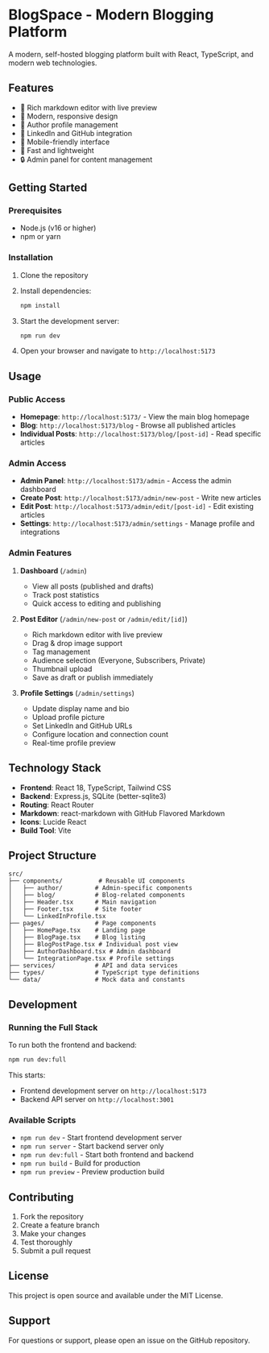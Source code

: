 # BlogSpace - Modern Blogging Platform

A modern, self-hosted blogging platform built with React, TypeScript, and modern web technologies.

## Features

- 📝 Rich markdown editor with live preview
- 🎨 Modern, responsive design
- 👤 Author profile management
- 🔗 LinkedIn and GitHub integration
- 📱 Mobile-friendly interface
- 🚀 Fast and lightweight
- 🔒 Admin panel for content management

## Getting Started

### Prerequisites

- Node.js (v16 or higher)
- npm or yarn

### Installation

1. Clone the repository
2. Install dependencies:
   ```bash
   npm install
   ```

3. Start the development server:
   ```bash
   npm run dev
   ```

4. Open your browser and navigate to `http://localhost:5173`

## Usage

### Public Access
- **Homepage**: `http://localhost:5173/` - View the main blog homepage
- **Blog**: `http://localhost:5173/blog` - Browse all published articles
- **Individual Posts**: `http://localhost:5173/blog/[post-id]` - Read specific articles

### Admin Access
- **Admin Panel**: `http://localhost:5173/admin` - Access the admin dashboard
- **Create Post**: `http://localhost:5173/admin/new-post` - Write new articles
- **Edit Post**: `http://localhost:5173/admin/edit/[post-id]` - Edit existing articles
- **Settings**: `http://localhost:5173/admin/settings` - Manage profile and integrations

### Admin Features

1. **Dashboard** (`/admin`)
   - View all posts (published and drafts)
   - Track post statistics
   - Quick access to editing and publishing

2. **Post Editor** (`/admin/new-post` or `/admin/edit/[id]`)
   - Rich markdown editor with live preview
   - Drag & drop image support
   - Tag management
   - Audience selection (Everyone, Subscribers, Private)
   - Thumbnail upload
   - Save as draft or publish immediately

3. **Profile Settings** (`/admin/settings`)
   - Update display name and bio
   - Upload profile picture
   - Set LinkedIn and GitHub URLs
   - Configure location and connection count
   - Real-time profile preview

## Technology Stack

- **Frontend**: React 18, TypeScript, Tailwind CSS
- **Backend**: Express.js, SQLite (better-sqlite3)
- **Routing**: React Router
- **Markdown**: react-markdown with GitHub Flavored Markdown
- **Icons**: Lucide React
- **Build Tool**: Vite

## Project Structure

```
src/
├── components/          # Reusable UI components
│   ├── author/         # Admin-specific components
│   ├── blog/           # Blog-related components
│   ├── Header.tsx      # Main navigation
│   ├── Footer.tsx      # Site footer
│   └── LinkedInProfile.tsx
├── pages/              # Page components
│   ├── HomePage.tsx    # Landing page
│   ├── BlogPage.tsx    # Blog listing
│   ├── BlogPostPage.tsx # Individual post view
│   ├── AuthorDashboard.tsx # Admin dashboard
│   └── IntegrationPage.tsx # Profile settings
├── services/           # API and data services
├── types/              # TypeScript type definitions
└── data/               # Mock data and constants
```

## Development

### Running the Full Stack

To run both the frontend and backend:

```bash
npm run dev:full
```

This starts:
- Frontend development server on `http://localhost:5173`
- Backend API server on `http://localhost:3001`

### Available Scripts

- `npm run dev` - Start frontend development server
- `npm run server` - Start backend server only
- `npm run dev:full` - Start both frontend and backend
- `npm run build` - Build for production
- `npm run preview` - Preview production build

## Contributing

1. Fork the repository
2. Create a feature branch
3. Make your changes
4. Test thoroughly
5. Submit a pull request

## License

This project is open source and available under the MIT License.

## Support

For questions or support, please open an issue on the GitHub repository.